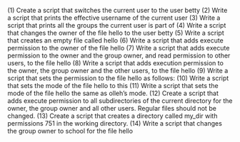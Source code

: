 (1) Create a script that switches the current user to the user betty
(2) Write a script that prints the effective username of the current user
(3) Write a script that prints all the groups the current user is part of
(4) Write a script that changes the owner of the file hello to the user betty
(5) Write a script that creates an empty file called hello
(6) Write a script that adds execute permission to the owner of the file hello
(7) Write a script that adds execute permission to the owner and the group     owner, and read permission to other users, to the file hello
(8) Write a script that adds execution permission to the owner, the group     owner and the other users, to the file hello
(9) Write a script that sets the permission to the file hello as follows:
(10) Write a script that sets the mode of the file hello to this
(11) Write a script that sets the mode of the file hello the same as olleh’s      mode.
(12) Create a script that adds execute permission to all subdirectories of the      current directory for the owner, the group owner and all other users.      Regular files should not be changed.
(13) Create a script that creates a directory called my_dir with permissions      751 in the working directory.
(14) Write a script that changes the group owner to school for the file hello
